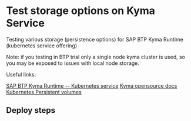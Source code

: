 # Test storage options on Kyma Service

Testing various storage (persistence options) for SAP BTP Kyma Runtime (kubernetes service offering) 

Note: if you testing in BTP trial only a single node kyma cluster is used, so you may be exposed to issues with local node storage.


Useful links:  

[SAP BTP Kyma Runtime -- Kubernetes service](https://discovery-center.cloud.sap/serviceCatalog/kyma-runtime?region=all) 
[Kyma opensource docs](https://kyma-project.io/) 
[Kubernetes Persistent volumes](https://kubernetes.io/docs/concepts/storage/persistent-volumes/) 


## Deploy steps 
```

```
